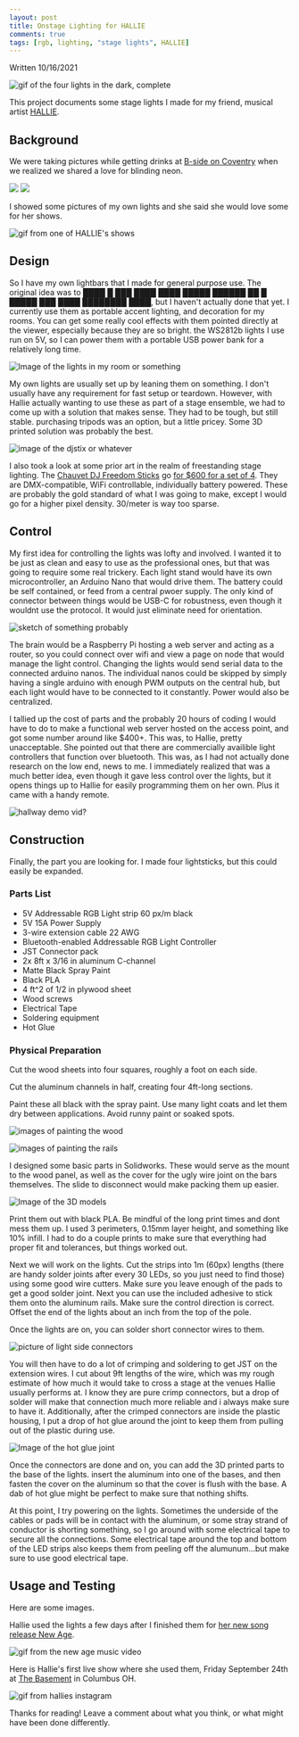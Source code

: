 ```yaml
---
layout: post
title: Onstage Lighting for HALLIE
comments: true
tags: [rgb, lighting, "stage lights", HALLIE]
---
```


Written 10/16/2021

![gif of the four lights in the dark, complete](./hallielights_assets/1.gif)

This project documents some stage lights I made for my friend, musical artist [HALLIE](https://www.instagram.com/hallie_official/).

## Background

We were taking pictures while getting drinks at [B-side on Coventry](https://bsideliquorlounge.com/about/) when we realized we shared a love for blinding neon.

![](./hallielights_assets/2.jpg)
![](./hallielights_assets/3.jpg)


I showed some pictures of my own lights and she said she would love some for her shows.

![gif from one of HALLIE's shows](./hallielights_assets/4.gif)

## Design

So I have my own lightbars that I made for general purpose use. The original idea was to ████ █ ███ ████ ████ █████ ██████ ██ █ █████ ███ ████ ████████ ████, but I haven't actually done that yet. I currently use them as portable accent lighting, and decoration for my rooms. You can get some really cool effects with them pointed directly at the viewer, especially because they are so bright. the WS2812b lights I use run on 5V, so I can power them with a portable USB power bank for a relatively long time.

![Image of the lights in my room or something](./hallielights_assets/5.jpg)

My own lights are usually set up by leaning them on something. I don't usually have any requirement for fast setup or teardown. However, with Hallie actually wanting to use these as part of a stage ensemble, we had to come up with a solution that makes sense. They had to be tough, but still stable. purchasing tripods was an option, but a little pricey. Some 3D printed solution was probably the best.

![image of the djstix or whatever](./hallielights_assets/6.jpg)

I also took a look at some prior art in the realm of freestanding stage lighting. The [Chauvet DJ Freedom Sticks](https://www.chauvetdj.com/products/freedom-stick/) go [for $600 for a set of 4](https://www.stagelightingstore.com/led-lighting-packages/99305-chauvet-dj-freedom-stick-pack). They are DMX-compatible, WiFi controllable, individually battery powered. These are probably the gold standard of what I was going to make, except I would go for a higher pixel density. 30/meter is way too sparse. 

## Control

My first idea for controlling the lights was lofty and involved. I wanted it to be just as clean and easy to use as the professional ones, but that was going to require some real trickery. Each light stand would have its own microcontroller, an Arduino Nano that would drive them. The battery could be self contained, or feed from a central pwoer supply. The only kind of connector between things would be USB-C for robustness, even though it wouldnt use the protocol. It would just eliminate need for orientation.

![sketch of something probably](./hallielights_assets/7.PNG)

The brain would be a Raspberry Pi hosting a web server and acting as a router, so you could connect over wifi and view a page on node that would manage the light control. Changing the lights would send serial data to the connected arduino nanos. The individual nanos could be skipped by simply having a single arduino with enough PWM outputs on the central hub, but each light would have to be connected to it constantly. Power would also be centralized.

I tallied up the cost of parts and the probably 20 hours of coding I would have to do to make a functional web server hosted on the access point, and got some number around like $400+. This was, to Hallie, pretty unacceptable. She pointed out that there are commercially availible light controllers that function over bluetooth. This was, as I had not actually done research on the low end, news to me. I immediately realized that was a much better idea, even though it gave less control over the lights, but it opens things up to Hallie for easily programming them on her own. Plus it came with a handy remote.

![hallway demo vid?](./hallielights_assets/8.gif)


## Construction

Finally, the part you are looking for. I made four lightsticks, but this could easily be expanded.

### Parts List

- 5V Addressable RGB Light strip 60 px/m black
- 5V 15A Power Supply
- 3-wire extension cable 22 AWG
- Bluetooth-enabled Addressable RGB Light Controller
- JST Connector pack
- 2x 8ft x 3/16 in aluminum C-channel
- Matte Black Spray Paint
- Black PLA
- 4 ft^2 of 1/2 in plywood sheet
- Wood screws
- Electrical Tape
- Soldering equipment
- Hot Glue

### Physical Preparation

Cut the wood sheets into four squares, roughly a foot on each side.

Cut the aluminum channels in half, creating four 4ft-long sections.

Paint these all black with the spray paint. Use many light coats and let them dry between applications. Avoid runny paint or soaked spots.

![images of painting the wood](./hallielights_assets/9.jpg)

![images of painting the rails](./hallielights_assets/9b.jpg)

I designed some basic parts in Solidworks. These would serve as the mount to the wood panel, as well as the cover for the ugly wire joint on the bars themselves. The slide to disconnect would make packing them up easier.

![Image of the 3D models](./hallielights_assets/10.PNG)

Print them out with black PLA. Be mindful of the long print times and dont mess them up. I used 3 perimeters, 0.15mm layer height, and something like 10% infill. I had to do a couple prints to make sure that everything had proper fit and tolerances, but things worked out.

Next we will work on the lights. Cut the strips into 1m (60px) lengths (there are handy solder joints after every 30 LEDs, so you just need to find those) using some good wire cutters. Make sure you leave enough  of the pads to get a good solder joint. Next you can use the included adhesive to stick them onto the aluminum rails. Make sure the control direction is correct. Offset the end of the lights about an inch from the top of the pole.

Once the lights are on, you can solder short connector wires to them. 

![picture of light side connectors](./hallielights_assets/11.jpg)

You will then have to do a lot of crimping and soldering to get JST on the extension wires. I cut about 9ft lengths of the wire, which was my rough estimate of how much it would take to cross a stage at the venues Hallie usually performs at. I know they are pure crimp connectors, but a drop of solder will make that connection much more reliable and i always make sure to have it. Additionally, after the crimped connectors are inside the plastic housing, I put a drop of hot glue around the joint to keep them from pulling out of the plastic during use.

![Image of the hot glue joint](./hallielights_assets/12.jpg)

Once the connectors are done and on, you can add the 3D printed parts to the base of the lights. insert the aluminum into one of the bases, and then fasten the cover on the aluminum so that the cover is flush with the base. A dab of hot glue might be perfect to make sure that nothing shifts.

At this point, I try powering on the lights. Sometimes the underside of the cables or pads will be in contact with the aluminum, or some stray strand of conductor is shorting something, so I go around with some electrical tape to secure all the connections. Some electrical tape around the top and bottom of the LED strips also keeps them from peeling off the alumunum...but make sure to use good electrical tape.

## Usage and Testing

Here are some images. 

Hallie used the lights a few days after I finished them for [her new song release New Age](https://www.youtube.com/watch?v=gKvBhw2AXuw).

![gif from the new age music video](./hallielights_assets/13.gif)

Here is Hallie's first live show where she used them, Friday September 24th at [The Basement](https://promowestlive.com/our-venues/the-basement) in Columbus OH. 

![gif from hallies instagram](./hallielights_assets/14.gif)

Thanks for reading! Leave a comment about what you think, or what might have been done differently.

